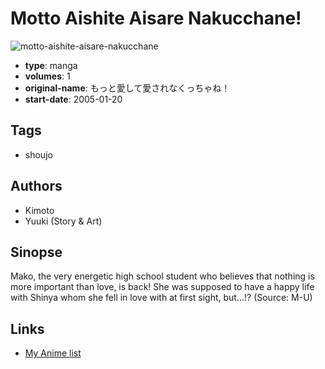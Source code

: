 # Motto Aishite Aisare Nakucchane!

![motto-aishite-aisare-nakucchane](https://cdn.myanimelist.net/images/manga/3/11070.jpg)

-   **type**: manga
-   **volumes**: 1
-   **original-name**: もっと愛して愛されなくっちゃね！
-   **start-date**: 2005-01-20

## Tags

-   shoujo

## Authors

-   Kimoto
-   Yuuki (Story & Art)

## Sinopse

Mako, the very energetic high school student who believes that nothing is more important than love, is back! She was supposed to have a happy life with Shinya whom she fell in love with at first sight, but...!? (Source: M-U)

## Links

-   [My Anime list](https://myanimelist.net/manga/8124/Motto_Aishite_Aisare_Nakucchane)

